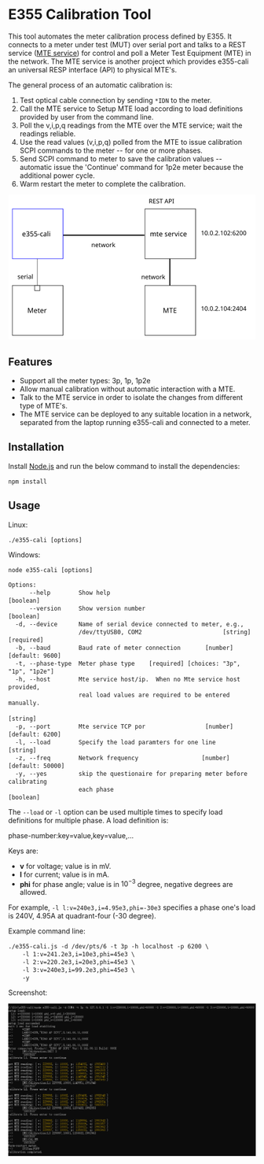 # E355 Calibration Tool

This tool automates the meter calibration process defined by E355. It connects to a meter under test (MUT) over serial port and talks to a REST service ([MTE service](https://github.com/woowu/mte-service)) for control and poll a Meter Test Equipment (MTE) in the network. The MTE service is another project which provides e355-cali an universal RESP interface (API) to physical MTE's. 

The general process of an automatic calibration is:

1. Test optical cable connection by sending `*IDN` to the meter.
2. Call the MTE service to Setup MTE load according to load definitions provided
   by user from the command line.
3. Poll the v,i,p,q readings from the MTE over the MTE service; wait the
   readings reliable.
4. Use the read values (v,i,p,q) polled from the MTE to issue calibration SCPI
   commands to the meter -- for one or more phases.
5. Send SCPI command to meter to save the calibration values -- automatic issue
   the 'Continue' command for 1p2e meter because the additional power cycle.
6. Warm restart the meter to complete the calibration.

![arch](./doc/arch.svg)

## Features

- Support all the meter types: 3p, 1p, 1p2e
- Allow manual calibration without automatic interaction with a MTE.
- Talk to the MTE service in order to isolate the changes from different type of MTE's.
- The MTE service can be deployed to any suitable location in a network, separated
  from the laptop running e355-cali and connected to a meter.

## Installation

Install [Node.js](https://nodejs.org) and run the below command to install the dependencies:

```
npm install
```

## Usage

Linux:
```
./e355-cali [options]
```

Windows:
```
node e355-cali [options]
```

```
Options:
      --help        Show help                                          [boolean]
      --version     Show version number                                [boolean]
  -d, --device      Name of serial device connected to meter, e.g.,
                    /dev/ttyUSB0, COM2                       [string] [required]
  -b, --baud        Baud rate of meter connection       [number] [default: 9600]
  -t, --phase-type  Meter phase type    [required] [choices: "3p", "1p", "1p2e"]
  -h, --host        Mte service host/ip.  When no Mte service host provided,
                    real load values are required to be entered manually.
                                                                        [string]
  -p, --port        Mte service TCP por                 [number] [default: 6200]
  -l, --load        Specify the load paramters for one line             [string]
  -z, --freq        Network frequency                  [number] [default: 50000]
  -y, --yes         skip the questionaire for preparing meter before calibrating
                    each phase                                         [boolean]
```

The `--load` or `-l` option can be used multiple times to specify load definitions for multiple phase. A load definition is:

phase-number:key=value,key=value,...

Keys are:

- **v** for voltage; value is in mV.
- **l** for current; value is in mA.
- **phi** for phase angle; value is in $10^{-3}$ degree, negative degrees are allowed.

For example, `-l l:v=240e3,i=4.95e3,phi=-30e3` specifies a phase one's load is 240V, 4.95A at quadrant-four (-30 degree).

Example command line:

```
./e355-cali.js -d /dev/pts/6 -t 3p -h localhost -p 6200 \
    -l 1:v=241.2e3,i=10e3,phi=45e3 \
    -l 2:v=220.2e3,i=20e3,phi=45e3 \
    -l 3:v=240e3,i=99.2e3,phi=45e3 \
    -y
```

Screenshot:

![](./doc/screenshot.png)
